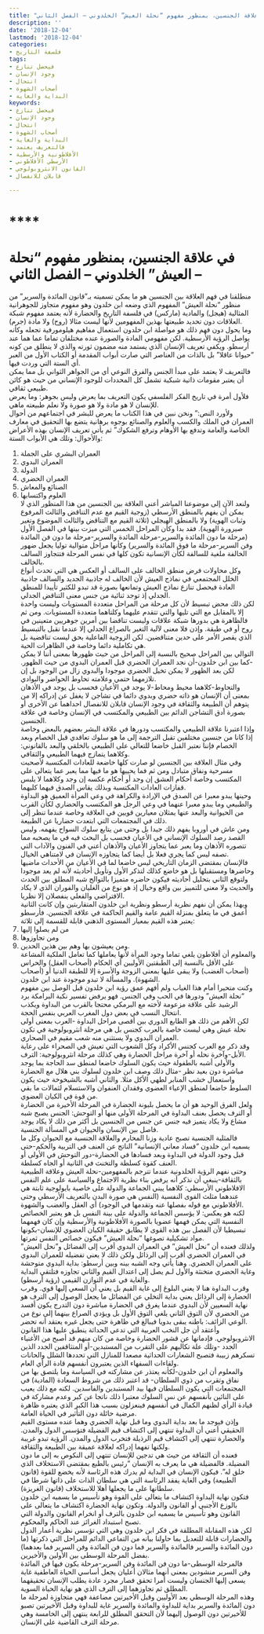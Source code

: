 ```yaml
---
title: "في علاقة الجنسين، بمنظور مفهوم “نحلة العيش” الخلدوني – الفصل الثاني"
description: ''
date: '2018-12-04'
lastmod: '2018-12-04'
categories:
- فلسفة التاريخ
tags:
- فيحصل تنازع
- وجود الإنسان
- انتحال
- أصحاب الشهوة
- البداية والغاية
keywords:
- فيحصل تنازع
- وجود الإنسان
- انتحال
- أصحاب الشهوة
- البداية والغاية
- فالتعريف يعتمد
- الأفلاطونية والأرسطية
- الأرسطي الأفلاطوني
- القانون الانثروبولوجي
- قابلان للانفصال

---
```

# ****

# **في علاقة الجنسين، بمنظور مفهوم “نحلة العيش” الخلدوني – الفصل الثاني –**

منطلقنا في فهم العلاقة بين الجنسين هو ما يمكن تسميته بـ”قانون المائدة والسرير” من منظور “نحلة العيش” المفهوم الذي وضعه ابن خلدون وهو مفهوم متجاوز للجوهرانية المثالية (هيجل) والمادية (ماركس) في فلسفة التاريخ والحضارة لأنه يعتمد مفهوم شبكة العلاقات دون تحديد طبيعتها بهذين المفهومين لأنها ليست مثالا (روح) ولا مادة (جرم).  
وما يحول دون فهم ذلك هو مواصلة ابن خلدون استعمال مفاهيم هيلومورفية تجعله وكأنه يواصل الرؤية الأرسطية. لكن مفهومي المادة والصورة عنده مختلفان تماما عما هما عند أرسطو. ويكفي تعريف الإنسان الذي يستمد منه مضمون ثورته والذي لا ينطلق من كونه “حيوانا عاقلا” بل بالذات من العناصر التي صارت أبواب المقدمة أو الكتاب الأول من العبر أي الستة التي وردت فيها.  
فالتعريف لا يعتمد على مبدأ الجنس والفرق النوعي أي من الجواهر الثواني بل مما يمكن أن يعتبر مقومات ذاتية شبكية تشمل كل المحددات للوجود الإنساني من حيث هو كائن طبيعي ثقافي.   
فلأول أمرة في تاريخ الفكر الفلسفي يكون التعريف بما يعرض وليس بجوهر: وما يعرض للإنسان لا هو مادة ولا هو صورة ولا نعلم طبيعته ماهي.  
ولأورد النص:” ونخن نبين في هذا الكتاب ما يعرض للبشر في اجتماعهم من أحوال العمران في الملك والكسب والعلوم والصنائع بوجوه برهانية يتضع بها التحقيق في معارف الخاصة والعامة وتدفع بها الأوهام وترفع الشكوك” ثم يأتي تعريف الإنسان بهذه الأعراض والأحوال: وتلك هي الأبواب الستة:  
1. العمران البشري على الجملة  
2. العمران البدوي  
3. الدولة  
4. العمران الحضري  
5. الصنائع والمعاش  
6. العلوم واكتسابها  
ولنعد الآن إلى موضوعنا المباشر أعني العلاقة بين الجنسين من هذا المنظور الذي لا يمكن أن يفهم بالمنطق الأرسطي (زوجية القيم مع عدم التناقض والثالث المرفوع وثبات الهوية) ولا بالمنطق الهيجلي (ثلاثة القيم مع التناقض والثالث الموضوع وتغير صيرورة الهوية). فقد بدا وكأن المراحل الخمس التي ميزت بينها في الفصل الأول (مرحلة ما دون المائدة والسرير-مرحلة المائدة والسرير-مرحلة ما دون فن المائدة وفن السرير-مرحلة ما فوق المائدة والسرير) وكأنها مراحل متوالية توليا يجعل ضهور الخالفة ملغية للسالفة لكأن الإنسانية تكون كلها في نفس المرحلة فتتجاوز السالف بالخالف.  
وكل محاولات فرض منطق الخالف على السالف أو العكس هي التي تحدث أنواع الخلل المجتمعي في نماذج العيش لأن الخالف له جاذبية الجديد والسالف جاذبية العادة فيحصل تنازع نماذج العيش وتمانعها بصورة قد تبدو للكثير تأييدا للمنطق الجدلي إذ توجد ثنائية من جنس معنى التناقض الجدلي.  
لكن ذلك محض تبسيط لأن كل مرحلة من المراحل متعددة المستويات وليست واحدة إلا بالمقابل مع التي تليها والتي تتقدم عليهما وكلتاهما متعددة المستويات. ومن ثم فالظاهرة هي بدورها شبكة علاقات وليست تناقضا بين أمرين جوهريين متعينين في روح أو في طبقة. وإذن فلا معنى لآلية التغير بالصراع الجدلي إلا عندما نقبل بالتبسيط الذي يقصر الأمر على حدين متناقضين. لكن الزوجية الفاعلية بحق ليست تناقضية بل هي تكاملية دائما وخاصة في الظاهرات الحية.  
التوالي بين المراحل صحيح بالنسبة إلى المراحل من حيث ظهورها بمعنى أننا لا يمكن -كما بين ابن خلدون-أن نجد العمران الحضري قبل العمران البدوي من حيث الظهور. لكن بعد الظهور لا يمكن تخيل الحضري موجودا والبدوي زال من الوجود بل إن تلازمهما حتمي وعلامته تحاوط الحواضر والبوادي.  
والتحاوط-كلاهما محيط ومحاط-لا يوجد في الأعيان فحسب بل يوجد في الأذهان بمعنى أن الإنسان هو ذاته حضري وبدوي دائما في تشاجن لا يغفل عن إدراكه إلا من يتوهم أن الطبيعة والثقافة في وجود الإنسان قابلان للانفصال احداهما عن الأخرى أو بصورة أدق التشاجن الدائم بين الطبيعي والمكتسب في الإنسان وخاصة في علاقة الجنسين.  
وإذا اعتبرنا علاقة الطبيعي والمكتسب ودورها في علاقة البشر بعضهم بالبعض وخاصة إذا كانا من جنسين مختلفين تقبل الترجمة إلى ما هو سلوك تعاقدي قبل الخصام وبعد الخصام فإننا نعتبر القبل خاضعا للتعالي على الطبيعي بالخلقي والبعد بالقانوني: وكلاهما يتمازج فيهما الطبيعي والثقافي.  
وفي مثال العلاقة بين الجنسين لو صارت كلها خاضعة للعادات المكتسبة لأصحبت مسرحية ونفاق متبادل ومن ثم فما يحييها هو ما فيها مما يعبر عما يتعالى على المكتسب وخاصة أحكام العشق إن وجد أو أحكام عكسه إن وجد وكلاهما لا يلبس قفازات العادات المكتسبة وبذلك يقاس الصدق فيهما كليهما.  
وحينها يبدو معبرا عن الصدق في الإرادة والكراهة في وعي المرأة العميق هو البداوة والطبيعي وما يبدو معبرا عنهما في وعي الرجل هو المكتسب والحضاري لكأن القرب من الحيوانية والبعد عنها يمثلان معيارين قويين في العلاقة وخاصة عندما تنظر إلى ذلك في المجتمعات التي ابتعدت حضاريا عن الطبيعة.  
ومن عاش في أوروبا يفهم ذلك جيدا بل وحتى من يتابع سلوك السواح يفهمه. وليس القصد رصد السلوك الإنساني في الأعيان فحسب بل البحث فيه في ما يصحبه مما تتصوره الأذهان وما يعبر عما يتجاوز الأعيان والأذهان أعني في الفنون والآداب التي تصفه ليس كما يجري فعلا بل أيضا كما يتجاوزه الإنسان في لامتناهي الخيال.  
فالإنسان بمقتضى الزمان التاريخي ليس خاضعا لما في الأعيان من الأحداث ماضيها وحاضرها ومستقبلها بل هو خاضع كذلك لتذكر الأول وتأويل أحاديثه لأنه لم يعد موجودا ولتوقع الثاني بتحليل أحاديثه فيكون حاضره متميزا بالتوالج شبه المطلق بين الحدث والحديث ولا معنى للتمييز بين واقع وخيال إذ هو نوع من الغليان والفوران الذي لا يكاد الافتراضي والفعلي ينفصلان إلا نظريا.  
وبهذا يمكن أن نفهم نظرية أرسطو ونظرية ابن خلدون المتقاربتين وإن كانت الثانية أعمق في ما يتعلق بمنزلة القيم عامة والقيم الحاكمة في علاقة الجنسين. فأرسطو يعتبر هذه القيم بمعيار المستوى الذهني قابلة للقسمة إلى ثلاثة:   
1. من لم يصلوا إليها   
2. ومن تجاوزوها   
3. ومن يعيشون بها وهم بين هذين الحدين.  
والمعلوم أن أفلاطون يلغي تماما وجود المرأة لأنها يعاملها كما تعامل الملكية المشاعة على الأقل بالنسبة إلى الطبقتين الأوليين أي الحكام (أصحاب العقل) والحراس (أصحاب الغضب) ولا يبقى عليها بمعنى الزوجة والأسرة إلا للطبقة الدنيا أو (أصحاب الشهوة). والمسألة لا تبدو موجودة عند ابن خلدون.  
وكنت متحيرا أمام هذا الغياب ولم أفهم عمق رؤية ابن خلدون قبل الوصل بين مفهوم “نحلة العيش” ودورها في الحب وفي الجنس. فهو يرفض تفسير نكبة البرامكة برد الرشيد على علاقة مزعومة لأخته مع البرمكي محتجا بالقرب من البداوة ويكذب انتحال النسب في بعض دول المغرب العربي بنفس الحجة.  
لكن الأهم من ذلك هو الطابع الدوري بين أقصى مراحل البداوة -العرب بمعنى أولى نحلة عيش وهي ليست خاصة بالعرب كجنس بل هي مرحلة انثروبولوجية في تكون العمران البدوي ولا يستثنى منه شعب مقيم في الصحاري.   
وقد ذكر مع العرب كجنس الأكراد وكل الشعوب التي تعيش في الصحراء على رعاية الأبل-وآخرة نحله أو آخرة مراحل الحضارة وهي كذلك مرحلة انثروبولوجية: الترف.  
والأولى أشبه بالطفولة حيث يكون السلوك خاضعا لمنطق سد الحاجة بما يوجد مباشرة دون بعيد نظر -مثال ذلك وصف ابن خلدون لسلوك بني هلال مع الحضارة واستعمال خشب المنابر لطهي الأكل مثلا. والثاني أشبه بالشيخوخة حيث يكون السلوط خاضعا لمنطق الإعياء العضوي وفقدان العنفوان والاستسلام لثمالات ما بقي من قوة في الكيان العضوي.  
ولعل الفرق الوحيد هو أن ما يحصل بليونة الحضارة في المرحلة الأخيرة من الحضارة أو الترف يحصل بعنف البداوة في المرحلة الأولى منها أو التوحش: الجنس يصبح شبه مشاع ولا يكاد يتميز فيه جنس عن جنس من الجنسين بل أكثر من ذلك لا يكاد يوجد فاصل بين الإنسان والحيوان في المسألة الجنسية.  
فالمثلية الجنسية تصبح عادية وزنا المحارم والعلاقة الجنسية مع الحيوان وكل ما يسميه ابن خلدون “فساد معاني الإنسانية” الناتج عن العنف في التربية والحكم-حتى قبل وجود الدولة في البداوة وبعد فسادها في الحضارة-دور التوحش في الأولى أو العنف كقوة كسلطة والتخنث في الثانية أو الجاه كسلطة.  
وحتى نفهم الرؤية الخلدونية عندما تترجم بالمفهومين-نحلة العيش وعلاقة الطبيعية بالثقافة-ينبغي أن نذكر أنه يرفض بناء نظرية الاجتماع والسياسة على علم النفس الافلاطوني الأرسطي: كلاهما يبني الجماعة والدولة على خاصية بايولوجية ثابتة هي عندهما مثلث القوى النفسية (النفس هي صورة البدن بالتعريف الأرسطي وحتى الأفلاطوني مع قوله بفصلها عنه وتقدمها في الوجود) أي العقل والغضب والشهوة.  
لكنه هو يعكس: لا يؤسس الجماعة والدولة على بينة النفس بل هو يعتبر الخصائص النفسية التي يمكن فهمها عضويا بالصورة الأفلاطونية والأرسطية وإن كان فهمهما تبسيطيا لأن الفصل بين هذه القوى لا يطابق حقيقة الكيان العضوي للإنسان-بكونها مواد تشكيلية تصوغها “نحلة العيش” فيكون خصائص النفس ثمرتها.  
ولذلك فعنده أن “نحل العيش” في العمران البدوي أقرب إلى الفضائل و”نحل العيش” في العمران الحضري أقرب إلى الرذائل ولكن ذلك لا يعني تفضيله للعمران البدوي على العمران الحضري. وهنا يأتي وجه الشبه بينه وبين أرسطو: بداية البدوي متوحشة وغاية الحضري متخنثة والأول لـم يصل إلى اعتدال القيم والثاني تجاوزه فتلتقي البداية والغاية في عدم التوازن القيمي (رؤية أرسطو).  
وقرب البداوة هنا لا يعني البلوغ إلى غاية القيم بل يعني أن السعي إليها قوي. وقرب الحضارة إلى الرذائل يعني بداية التخلي عن الفضائل ما يجعل الوصول إلى الترف هو نهاية السعيين لأن البدوي عندما يغرق في الحضارة مباشرة دون التدرج يكون أفسد من الحضري لأن التوق الثاني يلغي التوق الأول بل ويؤدي الصراع بينهما إلى نوع من الوعي الزائف: باطنه يبقى بدويا فيبالغ في ظاهرة حتى يجعل غيره يعتقد أنه تحضر.  
وأعتقد أن جل النخب العربية التي تدعي الحداثة ينطبق عليها هذا القانون الانثروبولوجي. فإدمانها عن قشور الحضارة وخاصة من كان منهم قد أصبح من الأغنياء الجدد -وتلك علة تكالبهم على التقرب من المستبدين-أو المتثاقفين الجدد الذين تسكرهم زبيبة فتصبح الشعارات الحداثية مصعدا للمنازل التي تحددها الشلل والحانات ولقاءات السفهاء الذين يعتبرون أنفسهم قادة الرأي العام.  
والمعلوم أن ابن خلدون-لكأنه يعتذر عن مشاركته في السياسة وما يلتصق بها من نفاق وتقرب من ذوي السلطان- قد اعتبر ذلك من شروط السعادة (المادية) في المجتمعات التي يكون السلطان فيها بيد المستبدين والفاسدين. لكنه مع ذلك يعيب على النائين بأنفسهم عن نس السلوك معتبرا ذلك ناتجا عن كبر وعدم مشاركة في قيادة الرأي لظنهم الكمال في أنفسهم فينعزلون بسبب هذا الكبر الذي يعتبره ظاهرة مرضية حائلة دون التأثير في الحياة العامة.  
وإذن فيوجد ما بعد بداية البدوي وما قبل نهاية الحضري وهما عنده مستوى القيم الحقيقي أعني أن البداوة تنتهي إلى اكتشاف قيم الفضيلة فتؤسس الدول والمدن. والحضارة تنتهي إلى اكتشاف قيم الرذيلة فتخرب الدول والمدن. الرؤية تبدو غريبة ولكنها تفهما إدراكه لعلاقة عميقة بين الطبيعة والثقافة.  
فعنده أن الثقافة من حيث هي تدجين للإنسان تنتهي إلى النكوص به إلى ما دون الفضيلة. فالفضيلة هي ما يعرف به الإنسان “رئيس بالطبع بمقتضى الاستخلاف الذي خلق له”. فيكون الإنسان في البداية لم يدرك هذه الرئاسة لأنه يخضع للقوة (قانون الطبيعة) وفي الغاية يفقد الرئاسة التي هي سلطان الذات على ذاتها شرطا في سلطانها على ما يجعلها أهلا للاستخلاف (قانون الغريزة).  
فتكون نهاية البداوة اكتشاف ما يتعالى على القوة وهو تأسيس ما يسميه ابن خلدون بالوزع الأجنبي أو القانون والدولة. وتكون نهاية الحضارة اكتشاف ما يتعالى على القانون وهو تأسيس ما يسميه ابن خلدون بالترف أو انخرام القانون والدولة التي تصبح استبداد الغرائز عند الحاكم والمحكوم.  
لكن هذه المقابلة المطلقة في فكر ابن خلدون وهي التي تؤسس نظرية أعمار الدول والحضارات قابلة للتعديل بما حاولنا بيانه من التماعي الدائم للمراحل التي ذكرتها (ما دون المائدة والسرير فالمائدة والسرير فما دون فن المائدة وفن السرير فما بعدهما) بفضل المرحلة الوسطى بين الأولين والأخيرين.  
فالمرحلة الوسطى-ما دون فن المائدة وفن السرير-مرحلة يكون فيها فن المائدة وفن السرير منشودين بمعنى أنهما مثالان أعليان يجعل أساسي الحياة العاطفية غاية يسعى إليها الجنسان وليست أمرا تحقق فصار مجرد عادة يطلب الإنسان تحقيقهما المطلق ثم تجاوزهما إلى الترف الذي هو نهاية الحياة السوية.  
وهذه المرحلة الوسطي بعد الأوليين وقبل الأخيرتين مضاعفة فهي متجاوزة لمرحلة ما دون المائدة والسرير بداية للبداوة والمائدة والسرير غاية للبداوة وقبل الأخيرتين تصبو للأخيرتين دون الوصول إليهما لأن التحقق المطلق للرابعة ينتهي إلى الخامسة وهي مرحلة الترف القاضية على الإنسان.

###